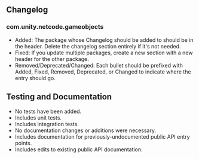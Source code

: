 <!-- Replace this line with what this PR does and why.  Describe what you'd like reviewers to know, how you applied the Engineering principles, and any interesting tradeoffs made.  Delete bullet points below that don't apply, and update the changelog section as appropriate. -->

<!-- Add JIRA link to PR title. Short version (e.g. MTT-123) works and gets auto-linked. -->

<!-- Add RFC link here if applicable. -->

## Changelog

### com.unity.netcode.gameobjects
- Added: The package whose Changelog should be added to should be in the header. Delete the changelog section entirely if it's not needed.
- Fixed: If you update multiple packages, create a new section with a new header for the other package. 
- Removed/Deprecated/Changed: Each bullet should be prefixed with Added, Fixed, Removed, Deprecated, or Changed to indicate where the entry should go.

## Testing and Documentation

* No tests have been added.
* Includes unit tests.
* Includes integration tests.
* No documentation changes or additions were necessary.
* Includes documentation for previously-undocumented public API entry points.
* Includes edits to existing public API documentation.

<!--  Uncomment and mark items off with a * if this PR deprecates any API:
### Deprecated API
- [ ] An `[Obsolete]` attribute was added along with a `(RemovedAfter yyyy-mm-dd)` entry.
- [ ] An [api updater] was added.
- [ ] Deprecation of the API is explained in the CHANGELOG.
- [ ] The users can understand why this API was removed and what they should use instead.
-->